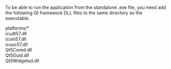To be able to run the application from the standalone .exe file, you need add the following Qt framework DLL files to the same directory as the executable.

platforms/*  
icudt57.dll  
icuin57.dll  
icuuc57.dll  
Qt5Cored.dll  
Qt5Guid.dll  
Qt5Widgetsd.dll  

